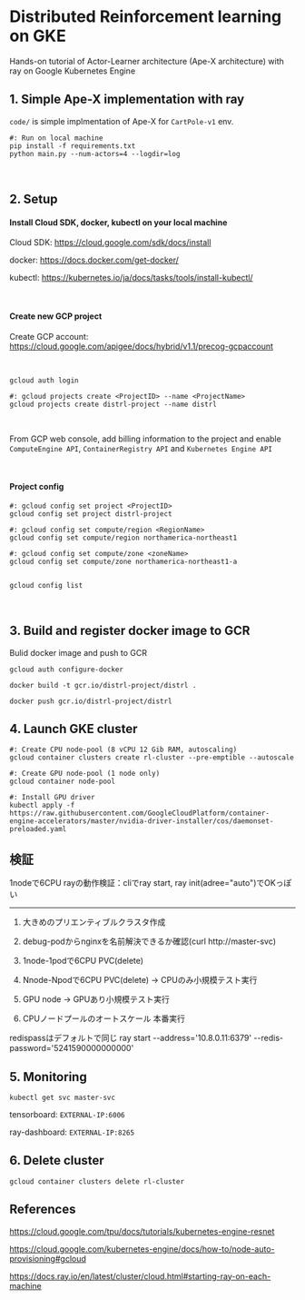# Distributed Reinforcement learning on GKE

Hands-on tutorial of Actor-Learner architecture (Ape-X architecture) with ray on Google Kubernetes Engine


## 1. Simple Ape-X implementation with ray

`code/` is simple implmentation of Ape-X for `CartPole-v1` env.

```
#: Run on local machine
pip install -f requirements.txt
python main.py --num-actors=4 --logdir=log
```

<br>

## 2. Setup

#### Install Cloud SDK, docker, kubectl on your local machine

Cloud SDK:
https://cloud.google.com/sdk/docs/install

docker:
https://docs.docker.com/get-docker/

kubectl:
https://kubernetes.io/ja/docs/tasks/tools/install-kubectl/

<br>

#### Create new GCP project

Create GCP account:<br>
https://cloud.google.com/apigee/docs/hybrid/v1.1/precog-gcpaccount

<br>

```
gcloud auth login

#: gcloud projects create <ProjectID> --name <ProjectName>
gcloud projects create distrl-project --name distrl
```

<br>

From GCP web console, add billing information to the project and enable `ComputeEngine API`, `ContainerRegistry API` and `Kubernetes Engine API`

<br>

#### Project config

```
#: gcloud config set project <ProjectID>
gcloud config set project distrl-project

#: gcloud config set compute/region <RegionName>
gcloud config set compute/region northamerica-northeast1

#: gcloud config set compute/zone <zoneName>
gcloud config set compute/zone northamerica-northeast1-a


gcloud config list
```

<br>

## 3. Build and register docker image to GCR

Bulid docker image and push to GCR

```
gcloud auth configure-docker

docker build -t gcr.io/distrl-project/distrl .

docker push gcr.io/distrl-project/distrl
```


## 4. Launch GKE cluster

```
#: Create CPU node-pool (8 vCPU 12 Gib RAM, autoscaling)
gcloud container clusters create rl-cluster --pre-emptible --autoscale

#: Create GPU node-pool (1 node only)
gcloud container node-pool

#: Install GPU driver
kubectl apply -f https://raw.githubusercontent.com/GoogleCloudPlatform/container-engine-accelerators/master/nvidia-driver-installer/cos/daemonset-preloaded.yaml
```

## 検証

1nodeで6CPU
rayの動作検証：cliでray start, ray init(adree="auto")でOKっぽい

---
1. 大きめのプリエンティブルクラスタ作成
2. debug-podからnginxを名前解決できるか確認(curl http://master-svc)
3. 1node-1podで6CPU PVC(delete)
4. Nnode-Npodで6CPU PVC(delete) → CPUのみ小規模テスト実行

5. GPU node → GPUあり小規模テスト実行
6. CPUノードプールのオートスケール 本番実行

redispassはデフォルトで同じ
ray start --address='10.8.0.11:6379' --redis-password='5241590000000000'

## 5. Monitoring

`kubectl get svc master-svc`

tensorboard: `EXTERNAL-IP:6006`

ray-dashboard: `EXTERNAL-IP:8265`

## 6. Delete cluster

`gcloud container clusters delete rl-cluster`

## References

https://cloud.google.com/tpu/docs/tutorials/kubernetes-engine-resnet

https://cloud.google.com/kubernetes-engine/docs/how-to/node-auto-provisioning#gcloud

https://docs.ray.io/en/latest/cluster/cloud.html#starting-ray-on-each-machine

